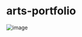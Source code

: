 # arts-portfolio

![image](https://github.com/mtsfreitas/arts-portfolio/assets/21324690/3d88db71-7341-45bd-aea6-3a1cbaa87e33)
